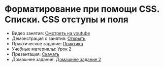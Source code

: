 # Форматирование при помощи CSS. Списки. CSS отступы и поля

* Видео занятия: [Смотреть на youtube](https://youtu.be/HmZqZfWm22s)
* Демонстрация с занятия: [Открыть](https://github.com/maxchv/WebShort/tree/master/module01/lesson02/demo)
* Практическое задание: [Практика](practice.pdf)
* Учебные материалы: [Урок 2](tutorial03.pdf)
* Презентация: [Скачать](lists.ppt)
* Домашнее задание: [Домашнее задание 2](hw02.pdf)